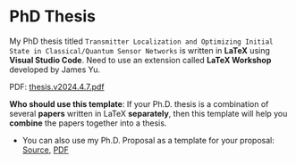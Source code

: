 # PhD Thesis
My PhD thesis titled `Transmitter Localization and Optimizing Initial State in Classical/Quantum Sensor Networks` is written in **LaTeX** using **Visual Studio Code**. Need to use an extension called **LaTeX Workshop** developed by James Yu.

PDF: [thesis.v2024.4.7.pdf](https://caitaozhan.github.io/file/thesis.v2024.4.7.pdf)

**Who should use this template**: If your Ph.D. thesis is a combination of several **papers** written in LaTeX **separately**, then this template will help you **combine** the papers together into a thesis.

* You can also use my Ph.D. Proposal as a template for your proposal:
[Source](https://github.com/caitaozhan/phd.thesis/releases/tag/phd.thesis.proposal), [PDF](https://caitaozhan.github.io/file/thesis-proposal.pdf)


